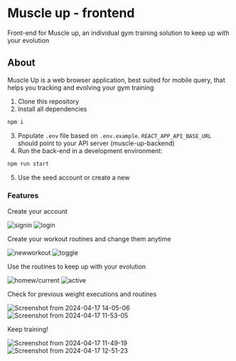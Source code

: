 # Muscle up - frontend
Front-end for Muscle up, an individual gym training solution to keep up with your evolution

## About
Muscle Up is a web browser application, best suited for mobile query, that helps you tracking and evolving your gym training

1. Clone this repository
2. Install all dependencies

```bash
npm i
```
3. Populate `.env` file based on `.env.example`. `REACT_APP_API_BASE_URL` should point to your API server (muscle-up-backend)
4. Run the back-end in a development environment:

```bash
npm run start
``` 
5. Use the seed account or create a new

### Features
Create your account

![signin](https://github.com/Victormarzo/muscle-up-frontend/assets/106850140/062d5228-6168-4884-8d4e-7f1b830177b6)  ![login](https://github.com/Victormarzo/muscle-up-frontend/assets/106850140/7c6c51b0-0790-4ba2-8ab5-8644175cd730)


Create your workout routines and change them anytime

![newworkout](https://github.com/Victormarzo/muscle-up-frontend/assets/106850140/8620f457-4068-4740-b7b1-9d447696ad8d)  ![toggle](https://github.com/Victormarzo/muscle-up-frontend/assets/106850140/03b0f266-da46-4735-a66c-7b31a4500afc)

Use the routines to keep up with your evolution 

![homew/current](https://github.com/Victormarzo/muscle-up-frontend/assets/106850140/52fbcd26-b3d8-4131-80e1-b2db6fd85d36)  ![active](https://github.com/Victormarzo/muscle-up-frontend/assets/106850140/4551841a-2733-4989-afee-e7b53acecf93)

Check for previous weight executions and routines

![Screenshot from 2024-04-17 14-05-06](https://github.com/Victormarzo/muscle-up-frontend/assets/106850140/437b6458-7987-4150-ab70-d03f99c3af35)  ![Screenshot from 2024-04-17 11-53-05](https://github.com/Victormarzo/muscle-up-frontend/assets/106850140/99ef3aa1-6ba6-48db-8f54-77ee63e779e1) 

Keep training!

![Screenshot from 2024-04-17 11-49-19](https://github.com/Victormarzo/muscle-up-frontend/assets/106850140/5231becb-06e0-498c-8b1a-da7b1d681cbe)  ![Screenshot from 2024-04-17 12-51-23](https://github.com/Victormarzo/muscle-up-frontend/assets/106850140/a27b7dde-5d1b-496c-ac83-89a966af5206) 
